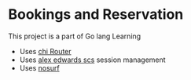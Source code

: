 # Bookings and Reservation

This project is a part of Go lang Learning

- Uses [chi Router](https://github.com/go-chi/chi/v5)
- Uses [alex edwards scs](https://github.com/alexedwards/scs/v2) session management
- Uses [nosurf](https://github.com/justinas/nosurf)